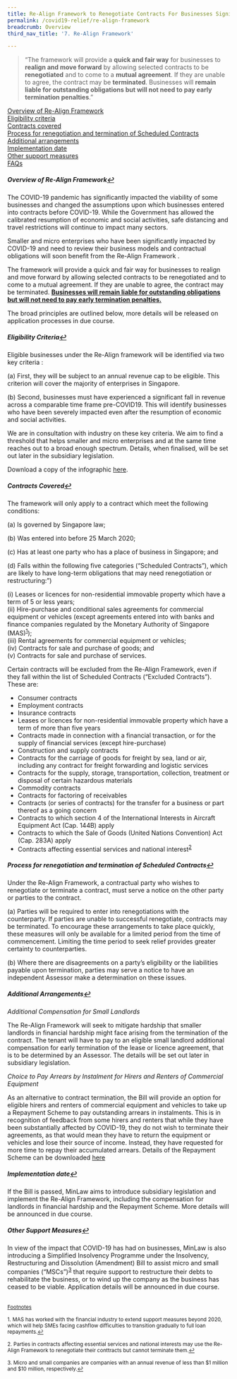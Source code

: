 ```yaml
---
title: Re-Align Framework to Renegotiate Contracts For Businesses Significantly Impacted by COVID-19
permalink: /covid19-relief/re-align-framework
breadcrumb: Overview
third_nav_title: '7. Re-Align Framework'

---
```


> “The framework will provide a <b>quick and fair way</b> for businesses to <b>realign and move forward</b> by allowing selected contracts to be <b>renegotiated</b> and to come to a <b>mutual agreement</b>. If they are unable to agree, the contract may be <b>terminated</b>. Businesses will <b>remain liable for outstanding obligations but will not need to pay early termination penalties</b>.” 


<a href="#overview" id="refa">Overview of Re-Align Framework</a><br>
<a href="#eligibility" id="refb">Eligibility criteria</a><br>
<a href="#contracts" id="refc">Contracts covered</a><br>
<a href="#process" id="refd">Process for renegotiation and termination of Scheduled Contracts</a><br>
<a href="#additional" id="refe">Additional arrangements</a><br>
<a href="#implementation" id="reff">Implementation date</a><br>
<a href="#other" id="refg">Other support measures</a><br>
[FAQs](https://www.mlaw.gov.sg/covid19-relief/faqs/re-align-framework)

##### <a name="overview">Overview of Re-Align Framework</a><a href="#refa" title="Return to top">↩</a> #####

The COVID-19 pandemic has significantly impacted the viability of some businesses and changed the assumptions upon which businesses entered into contracts before COVID-19. While the Government has allowed the calibrated resumption of economic and social activities, safe distancing and travel restrictions will continue to impact many sectors.

Smaller and micro enterprises who have been significantly impacted by COVID-19 and need to review their business models and contractual obligations will soon benefit from the Re-Align Framework . 

The framework will provide a quick and fair way for businesses to realign and move forward by allowing selected contracts to be renegotiated and to come to a mutual agreement. If they are unable to agree, the contract may be terminated. <b><u>Businesses will remain liable for outstanding obligations but will not need to pay early termination penalties.</u></b>

The broad principles are outlined below, more details will be released on application processes in due course. 

##### <a name="eligibility">Eligibility Criteria</a><a href="#refb" title="Return to top">↩</a> #####

Eligible businesses under the Re-Align framework will be identified via two key criteria : 

  (a)	First, they will be subject to an annual revenue cap to be eligible. This criterion will cover the majority of enterprises in Singapore.  

  (b)	Second, businesses must have experienced a significant fall in revenue across a comparable time frame pre-COVID19. This will identify businesses who have been severely impacted even after the resumption of economic and social activities.

We are in consultation with industry on these key criteria. We aim to find a threshold that helps smaller and micro enterprises and at the same time reaches out to a broad enough spectrum. Details, when finalised, will be set out later in the subsidiary legislation. 

Download a copy of the infographic [here](/files/ReAlign/ReAlign_Framework_Infographic.pdf).

##### <a name="contracts">Contracts Covered</a><a href="#refc" title="Return to top">↩</a> #####

The framework will only apply to a contract which meet the following conditions:

  (a)	Is governed by Singapore law; 

  (b)	Was entered into before 25 March 2020;

  (c)	Has at least one party who has a place of business in Singapore; and

  (d)	Falls within the following five categories (“Scheduled Contracts”), which are likely to have long-term obligations that may need renegotiation or restructuring:”) 

   (i)	Leases or licences for non-residential immovable property which have a term of 5 or less years;<br>
   (ii) Hire-purchase and conditional sales agreements for commercial equipment or vehicles (except agreements entered into with banks and finance companies regulated by the Monetary Authority of Singapore (MAS)<sup><a href="#fn1" id="ref1">1</a></sup>);<br>
   (iii)	Rental agreements for commercial equipment or vehicles;<br>
   (iv)	Contracts for sale and purchase of goods; and<br>
   (v)	Contracts for sale and purchase of services.

Certain contracts will be excluded from the Re-Align Framework, even if they fall within the list of Scheduled Contracts (“Excluded Contracts”). These are:

* Consumer contracts<br>
* Employment contracts<br>
* Insurance contracts<br>
* Leases or licences for non-residential immovable property which have a term of more than five years<br>
* Contracts made in connection with a financial transaction, or for the supply of financial services (except hire-purchase)<br>
* Construction and supply contracts<br>
* Contracts for the carriage of goods for freight by sea, land or air, including any contract for freight forwarding and logistic services<br>
* Contracts for the supply, storage, transportation, collection, treatment or disposal of certain hazardous materials<br>
* Commodity contracts<br>
* Contracts for factoring of receivables<br>
* Contracts (or series of contracts) for the transfer for a business or part thereof as a going concern<br>
* Contracts to which section 4 of the International Interests in Aircraft Equipment Act (Cap. 144B) apply<br>
* Contracts to which the Sale of Goods (United Nations Convention) Act (Cap. 283A) apply<br>
* Contracts affecting essential services and national interest<sup><a href="#fn2" id="ref2">2</a></sup><br>

##### <a name="process">Process for renegotiation and termination of Scheduled Contracts</a><a href="#refd" title="Return to top">↩</a> #####

Under the Re-Align Framework, a contractual party who wishes to renegotiate or terminate a contract, must serve a notice on the other party or parties to the contract.

  (a)	Parties will be required to enter into renegotiations with the counterparty. If parties are unable to successful renegotiate, contracts may be terminated. To encourage these arrangements to take place quickly, these measures will only be available for a limited period from the time of commencement. Limiting the time period to seek relief provides greater certainty to counterparties. 

  (b)	Where there are disagreements on a party’s eligibility or the liabilities payable upon termination, parties may serve a notice to have an independent Assessor make a determination on these issues.

##### <a name="additional">Additional Arrangements</a><a href="#refe" title="Return to top">↩</a> #####

*Additional Compensation for Small Landlords*

The Re-Align Framework will seek to mitigate hardship that smaller landlords in financial hardship might face arising from the termination of the contract. The tenant will have to pay to an eligible small landlord additional compensation for early termination of the lease or licence agreement, that is to be determined by an Assessor. The details will be set out later in subsidiary legislation.  

*Choice to Pay Arrears by Instalment for Hirers and Renters of Commercial Equipment*

As an alternative to contract termination, the Bill will provide an option for eligible hirers and renters of commercial equipment and vehicles to take up a Repayment Scheme to pay outstanding arrears in instalments. This is in recognition of feedback from some hirers and renters that while they have been substantially affected by COVID-19, they do not wish to terminate their agreements, as that would mean they have to return the equipment or vehicles and lose their source of income. Instead, they have requested for more time to repay their accumulated arrears. Details of the Repayment Scheme can be downloaded [here](/files/ReAlign/Annex_B_Repayment_Scheme.pdf) 

##### <a name="implementation">Implementation date</a><a href="#reff" title="Return to top">↩</a> #####

If the Bill is passed, MinLaw aims to introduce subsidiary legislation and implement the Re-Align Framework, including the compensation for landlords in financial hardship and the Repayment Scheme. More details will be announced in due course.

##### <a name="other">Other Support Measures</a><a href="#refg" title="Return to top">↩</a> #####

In view of the impact that COVID-19 has had on businesses, MinLaw is also introducing a Simplified Insolvency Programme under the Insolvency, Restructuring and Dissolution (Amendment) Bill to assist micro and small companies (“MSCs”)<sup><a href="#fn3" id="ref3">3</a></sup>  that require support to restructure their debts to rehabilitate the business, or to wind up the company as the business has ceased to be viable. Application details will be announced in due course. 


<br>
<sup><u>Footnotes</u></sup>
<p><sup id="fn1">1. MAS has worked with the financial industry to extend support measures beyond 2020, which will help SMEs facing cashflow difficulties to transition gradually to full loan repayments.<a href="#ref1" title="Jump back to footnote 1 in the text.">↩</a></sup></p>
<p><sup id="fn2">2. Parties in contracts affecting essential services and national interests may use the Re-Align Framework to renegotiate their conttracts but cannot terminate them.<a href="#ref2" title="Jump back to footnote 2 in the text.">↩</a></sup></p>
<p><sup id="fn3">3. Micro and small companies are companies with an annual revenue of less than $1 million and $10 million, respectively.<a href="#ref3" title="Jump back to footnote 3 in the text.">↩</a></sup></p>

